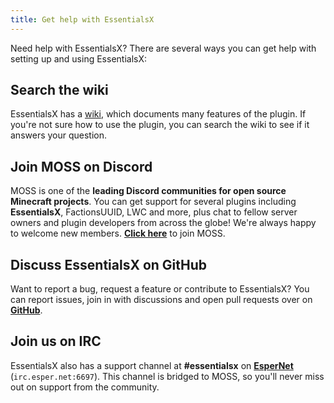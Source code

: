 ```yaml
---
title: Get help with EssentialsX
---
```


Need help with EssentialsX? There are several ways you can get help with setting up and using EssentialsX:

## Search the wiki

EssentialsX has a [wiki](/docs/2.x/Home), which documents many features of the plugin. If you're not sure how to use the plugin, you can search the wiki to see if it answers your question.

## Join MOSS on Discord

MOSS is one of the **leading Discord communities for open source Minecraft projects**. You can get support for several
plugins including **EssentialsX**, FactionsUUID, LWC and more, plus chat to fellow server owners and plugin developers
from across the globe! We're always happy to welcome new members. **[Click here](https://discord.gg/h8CnPSw)** to join MOSS.

## Discuss EssentialsX on GitHub

Want to report a bug, request a feature or contribute to EssentialsX? You can report issues, join in with discussions and open pull requests over on **[GitHub](https://github.com/EssentialsX/Essentials)**.

## Join us on IRC

EssentialsX also has a support channel at **#essentialsx** on **[EsperNet](https://esper.net/)**
(`irc.esper.net:6697`). This channel is bridged to MOSS, so you'll never miss out on support from the community.
